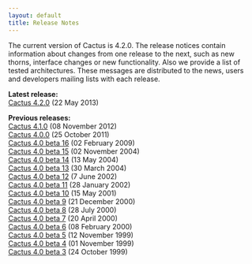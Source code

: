 ```yaml
---
layout: default
title: Release Notes
---
```

The current version of Cactus is 4.2.0. The release notices contain
information about changes from one release to the next, such as new
thorns, interface changes or new functionality. Also we provide a list
of tested architectures. These messages are distributed to the news,
users and developers mailing lists with each release.

**Latest release:**  
[Cactus 4.2.0](Cactus_4.2.0) (22 May 2013)

**Previous releases:**  
[Cactus 4.1.0](Cactus_4.1.0) (08 November 2012)  
[Cactus 4.0.0](Cactus_4.0.0) (25 October 2011)  
[Cactus 4.0 beta 16](beta16) (02 February 2009)  
[Cactus 4.0 beta 15](beta15.txt) (02 November 2004)  
[Cactus 4.0 beta 14](beta14.txt) (13 May 2004)  
[Cactus 4.0 beta 13](beta13.txt) (30 March 2004)  
[Cactus 4.0 beta 12](beta12.txt) (7 June 2002)  
[Cactus 4.0 beta 11](beta11.txt) (28 January 2002)  
[Cactus 4.0 beta 10](beta10.txt) (15 May 2001)  
[Cactus 4.0 beta 9](beta9.txt) (21 December 2000)  
[Cactus 4.0 beta 8](beta8.txt) (28 July 2000)  
[Cactus 4.0 beta 7](beta7.txt) (20 April 2000)  
[Cactus 4.0 beta 6](beta6.txt) (08 February 2000)  
[Cactus 4.0 beta 5](beta5.txt) (12 November 1999)  
[Cactus 4.0 beta 4](beta4.txt) (01 November 1999)  
[Cactus 4.0 beta 3](beta3.txt) (24 October 1999)
